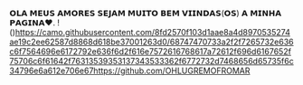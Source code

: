 𝗢𝗟𝗔 𝗠𝗘𝗨𝗦 𝗔𝗠𝗢𝗥𝗘𝗦 𝗦𝗘𝗝𝗔𝗠 𝗠𝗨𝗜𝗧𝗢 𝗕𝗘𝗠 𝗩𝗜𝗜𝗡𝗗𝗔𝗦(𝗢𝗦) 𝗔 𝗠𝗜𝗡𝗛𝗔 𝗣𝗔𝗚𝗜𝗡𝗔❤️.
!()https://camo.githubusercontent.com/8fd2570f103d1aae8a4d8970535274ae19c2ee62587d8868d618be37001263d0/68747470733a2f2f7265732e636c6f7564696e6172792e636f6d2f616e7572616768617a72612f696d6167652f75706c6f61642f76313539353137343533362f6772732d7468656d65735f6c34796e6a612e706e67https://github.com/OHLUGREMOFROMAR
